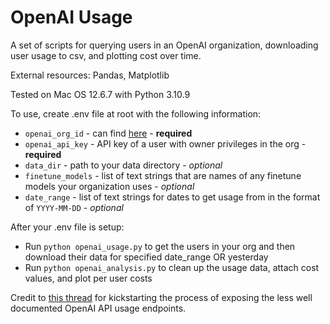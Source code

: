 # OpenAI Usage

A set of scripts for querying users in an OpenAI organization, downloading user usage to csv, and plotting cost over time.

External resources: Pandas, Matplotlib

Tested on Mac OS 12.6.7 with Python 3.10.9

To use, create .env file at root with the following information:
- `openai_org_id` - can find [here](https://platform.openai.com/account/org-settings) - **required**
- `openai_api_key` - API key of a user with owner privileges in the org - **required**
- `data_dir` - path to your data directory - *optional*
- `finetune_models` - list of text strings that are names of any finetune models your organization uses - *optional*
- `date_range` - list of text strings for dates to get usage from in the format of `YYYY-MM-DD` - *optional*

After your .env file is setup:
- Run `python openai_usage.py` to get the users in your org and then download their data for specified date_range OR yesterday
- Run `python openai_analysis.py` to clean up the usage data, attach cost values, and plot per user costs

Credit to [this thread](https://community.openai.com/t/how-to-track-individual-usage/15935/34) for kickstarting the process of exposing the less well documented OpenAI API usage endpoints.
